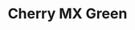 ---
title: Cherry MX Green
profile: normal
brand: Cherry MX
socket: MX
type: clicky
durability: 50000000
actuator_travel: 4
actuator_travel_variance: 0.5
pre_travel: 2
pre_travel_variance: 0.6
initial_force: 30
actuation_force: 70
actuation_force_variance: 20
pressure_point_force: 80
pressure_point_force_variance: 20
rgb_version: true
datasheet_url: https://www.cherrymx.de/_Resources/Persistent/aa31c11f193a199eea05c8897d9decc539ce9b7f/EN_CHERRY_MX_GREEN.pdf
images: 
  - switches/cherry-mx-green/1.png
---